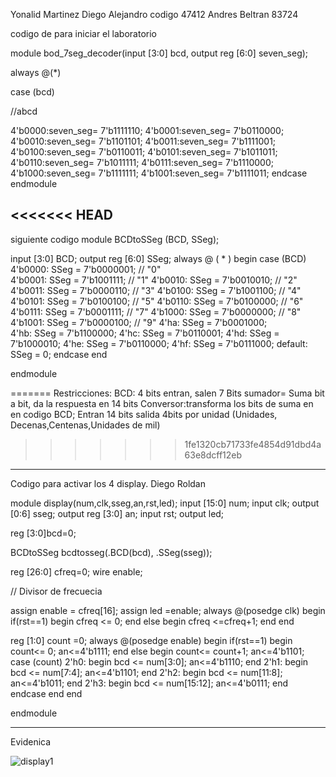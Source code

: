 Yonalid Martinez
Diego Alejandro codigo 47412
Andres Beltran 83724

codigo de para iniciar el laboratorio

module bod_7seg_decoder(input [3:0] bcd, output reg [6:0] seven_seg);


always @(*)

case (bcd)


//abcd

4'b0000:seven_seg= 7'b1111110;
4'b0001:seven_seg= 7'b0110000;
4'b0010:seven_seg= 7'b1101101;
4'b0011:seven_seg= 7'b1111001;
4'b0100:seven_seg= 7'b0110011;
4'b0101:seven_seg= 7'b1011011;
4'b0110:seven_seg= 7'b1011111;
4'b0111:seven_seg= 7'b1110000;
4'b1000:seven_seg= 7'b1111111;
4'b1001:seven_seg= 7'b1111011;
endcase 
endmodule 

<<<<<<< HEAD
------------------------------------------------------------------------------------------
siguiente codigo 
module BCDtoSSeg (BCD, SSeg);

  input [3:0] BCD;
  output reg [6:0] SSeg;
always @ ( * ) begin
  case (BCD)
   4'b0000: SSeg = 7'b0000001; // "0"  
	4'b0001: SSeg = 7'b1001111; // "1" 
	4'b0010: SSeg = 7'b0010010; // "2" 
	4'b0011: SSeg = 7'b0000110; // "3" 
	4'b0100: SSeg = 7'b1001100; // "4" 
	4'b0101: SSeg = 7'b0100100; // "5" 
	4'b0110: SSeg = 7'b0100000; // "6" 
	4'b0111: SSeg = 7'b0001111; // "7" 
	4'b1000: SSeg = 7'b0000000; // "8"  
	4'b1001: SSeg = 7'b0000100; // "9" 
   4'ha: SSeg = 7'b0001000;  
   4'hb: SSeg = 7'b1100000;
   4'hc: SSeg = 7'b0110001;
   4'hd: SSeg = 7'b1000010;
   4'he: SSeg = 7'b0110000;
   4'hf: SSeg = 7'b0111000;
    default:
    SSeg = 0;
  endcase
end

endmodule

=======
Restricciones:
BCD: 4 bits entran, salen 7 Bits
sumador= Suma bit a bit, da la respuesta en 14 bits
Conversor:transforma los bits de suma en en codigo BCD; Entran 14 bits salida 4bits por unidad (Unidades, Decenas,Centenas,Unidades de mil)
>>>>>>> 1fe1320cb71733fe4854d91dbd4a63e8dcff12eb

______________________________________________________________________________________________

Codigo para activar los 4 display.
Diego Roldan

module display(num,clk,sseg,an,rst,led);
    input [15:0] num;
    input clk;
    output [0:6] sseg;
    output reg [3:0] an;
	 input rst;
	 output led;
    



reg [3:0]bcd=0;

 
BCDtoSSeg bcdtosseg(.BCD(bcd), .SSeg(sseg));

reg [26:0] cfreq=0;
wire enable;

// Divisor de frecuecia

assign enable = cfreq[16];
assign led =enable;
always @(posedge clk) begin
  if(rst==1) begin
		cfreq <= 0;
	end else begin
		cfreq <=cfreq+1;
	end
end

reg [1:0] count =0;
always @(posedge enable) begin
		if(rst==1) begin
			count<= 0;
			an<=4'b1111; 
		end else begin 
			count<= count+1;
			an<=4'b1101; 
			case (count) 
				2'h0: begin bcd <= num[3:0];   an<=4'b1110; end 
				2'h1: begin bcd <= num[7:4];   an<=4'b1101; end 
				2'h2: begin bcd <= num[11:8];  an<=4'b1011; end 
				2'h3: begin bcd <= num[15:12]; an<=4'b0111; end 
			endcase
		end
      end

endmodule
________________________________________________________________________________________________________
Evidenica

![display1](https://user-images.githubusercontent.com/62714712/78512813-22f76280-776d-11ea-9978-19aa5bea22b2.PNG)

